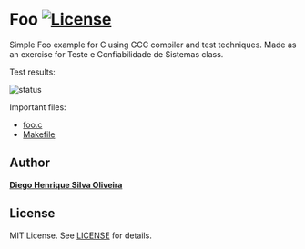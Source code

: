 Foo [![License][license-img]][license-url]
=
Simple Foo example for C using GCC compiler and test techniques. Made as an exercise for Teste e Confiabilidade de Sistemas class.

Test results:

![status](https://github.com/DiegoHSO/foo-tests/actions/workflows/main.yml/badge.svg)

Important files:
* [foo.c](src/foo.c)
* [Makefile](Makefile)


Author
------
[**Diego Henrique Silva Oliveira**](https://br.linkedin.com/in/diego-henrique-oliveira)


License
-------
MIT License. See [LICENSE](LICENSE) for details.

[main-url]: https://github.com/DiegoHSO/foo-tests
[readme-url]: https://github.com/DiegoHSO/foo-tests/blob/main/README.md
[license-url]: https://github.com/DiegoHSO/foo-tests/blob/main/LICENSE
[license-img]: https://img.shields.io/github/license/rsp/travis-hello-modern-cpp.svg
[github-follow-url]: https://github.com/DiegoHSO
